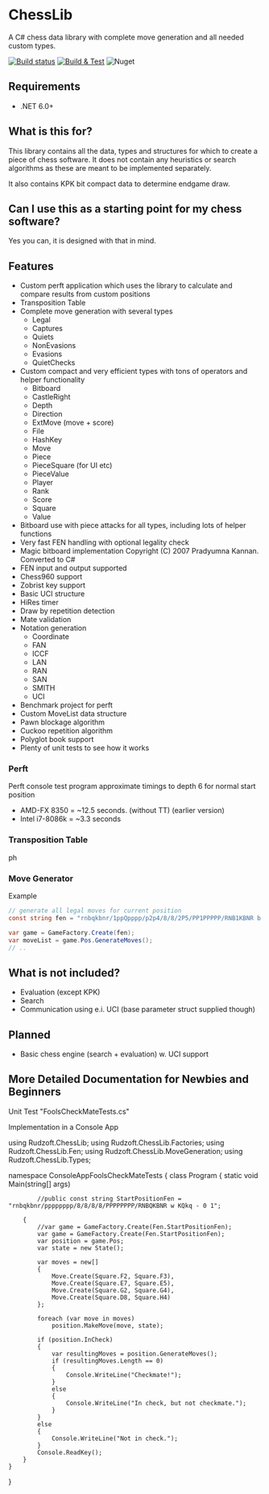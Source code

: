 # ChessLib
A C# chess data library with complete move generation and all needed custom types.

[![Build status](https://ci.appveyor.com/api/projects/status/6dksl8dsq5s1n2uv/branch/master?svg=true)](https://ci.appveyor.com/project/rudzen/chesslib/branch/master)
[![Build & Test](https://github.com/rudzen/ChessLib/actions/workflows/test.yml/badge.svg)](https://github.com/rudzen/ChessLib/actions/workflows/test.yml)
![Nuget](https://img.shields.io/nuget/v/Rudzoft.ChessLib)

## Requirements

* .NET 6.0+

## What is this for?

This library contains all the data, types and structures for which to create a piece of
chess software. It does not contain any heuristics or search algorithms as these
are meant to be implemented separately.

It also contains KPK bit compact data to determine endgame draw.

## Can I use this as a starting point for my chess software?

Yes you can, it is designed with that in mind.

## Features

* Custom perft application which uses the library to calculate and compare results from custom positions
* Transposition Table
* Complete move generation with several types
  * Legal
  * Captures
  * Quiets
  * NonEvasions
  * Evasions
  * QuietChecks
* Custom compact and very efficient types with tons of operators and helper functionality
  * Bitboard
  * CastleRight
  * Depth
  * Direction
  * ExtMove (move + score)
  * File
  * HashKey
  * Move
  * Piece
  * PieceSquare (for UI etc)
  * PieceValue
  * Player
  * Rank
  * Score
  * Square
  * Value
* Bitboard use with piece attacks for all types, including lots of helper functions
* Very fast FEN handling with optional legality check
* Magic bitboard implementation Copyright (C) 2007 Pradyumna Kannan. Converted to C#
* FEN input and output supported
* Chess960 support
* Zobrist key support
* Basic UCI structure
* HiRes timer
* Draw by repetition detection
* Mate validation
* Notation generation
  * Coordinate
  * FAN
  * ICCF
  * LAN
  * RAN
  * SAN
  * SMITH
  * UCI
* Benchmark project for perft
* Custom MoveList data structure
* Pawn blockage algorithm
* Cuckoo repetition algorithm
* Polyglot book support
* Plenty of unit tests to see how it works

### Perft

Perft console test program approximate timings to depth 6 for normal start position

* AMD-FX 8350 = ~12.5 seconds. (without TT) (earlier version)
* Intel i7-8086k = ~3.3 seconds

### Transposition Table

ph

### Move Generator

Example

```c#
// generate all legal moves for current position
const string fen = "rnbqkbnr/1ppQpppp/p2p4/8/8/2P5/PP1PPPPP/RNB1KBNR b KQkq - 1 6";

var game = GameFactory.Create(fen);
var moveList = game.Pos.GenerateMoves();
// ..
```

## What is not included?

* Evaluation (except KPK)
* Search
* Communication using e.i. UCI (base parameter struct supplied though)

## Planned

* Basic chess engine (search + evaluation) w. UCI support

## More Detailed Documentation for Newbies and Beginners

Unit Test "FoolsCheckMateTests.cs"

 Implementation in a Console App

 

using Rudzoft.ChessLib;
using Rudzoft.ChessLib.Factories;
using Rudzoft.ChessLib.Fen;
using Rudzoft.ChessLib.MoveGeneration;
using Rudzoft.ChessLib.Types;

namespace ConsoleAppFoolsCheckMateTests
{
    class Program
    {
        static void Main(string[] args)

            //public const string StartPositionFen = "rnbqkbnr/pppppppp/8/8/8/8/PPPPPPPP/RNBQKBNR w KQkq - 0 1";

        {
            //var game = GameFactory.Create(Fen.StartPositionFen);
            var game = GameFactory.Create(Fen.StartPositionFen);
            var position = game.Pos;
            var state = new State();

            var moves = new[]
            {
                Move.Create(Square.F2, Square.F3),
                Move.Create(Square.E7, Square.E5),
                Move.Create(Square.G2, Square.G4),
                Move.Create(Square.D8, Square.H4)
            };

            foreach (var move in moves)
                position.MakeMove(move, state);

            if (position.InCheck)
            {
                var resultingMoves = position.GenerateMoves();
                if (resultingMoves.Length == 0)
                {
                    Console.WriteLine("Checkmate!");
                }
                else
                {
                    Console.WriteLine("In check, but not checkmate.");
                }
            }
            else
            {
                Console.WriteLine("Not in check.");
            }
            Console.ReadKey();
        }
    }
}
